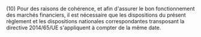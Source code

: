 (10) Pour des raisons de cohérence, et afin d'assurer le bon fonctionnement des marchés financiers, il est nécessaire que les dispositions du présent règlement et les dispositions nationales correspondantes transposant la directive 2014/65/UE s'appliquent à compter de la même date.